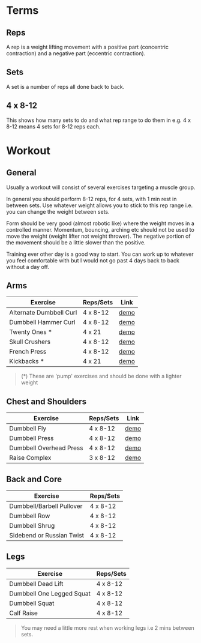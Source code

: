 # Terms
## Reps
A rep is a weight lifting movement with a positive part (concentric contraction) and a negative part (eccentric contraction).

## Sets
A set is a number of reps all done back to back.

## 4 x 8-12
This shows how many sets to do and what rep range to do them in e.g. 4 x 8-12 means 4 sets for 8-12 reps each.

# Workout
## General
Usually a workout will consist of several exercises targeting a muscle group.

In general you should perform 8-12 reps, for 4 sets, with 1 min rest in between sets. Use whatever weight allows you to stick to this rep range i.e. you can change the weight between sets.

Form should be very good (almost robotic like) where the weight moves in a controlled manner. Momentum, bouncing, arching etc should not be used to move the weight (weight lifter not weight thrower). The negative portion of the movement should be a little slower than the positive.

Training ever other day is a good way to start. You can work up to whatever you feel comfortable with but I would not go past 4 days back to back without a day off.

## Arms

| Exercise                  | Reps/Sets |Link|
|---------------------------|-----------|----|
| Alternate Dumbbell Curl   | 4 x 8-12  |[demo](http://www.bodybuilding.com/exercises/detail/view/name/dumbbell-alternate-bicep-curl)|
| Dumbbell Hammer Curl      | 4 x 8-12  |[demo](http://www.bodybuilding.com/exercises/detail/view/name/hammer-curls)|
| Twenty Ones *             | 4 x 21    |[demo](http://www.chunkfitness.com/exercises/arm-exercises/bicep-exercises/3-part-curls-21s-barbell)|
| Skull Crushers            | 4 x 8-12  |[demo](http://www.bodybuilding.com/exercises/detail/view/name/ez-bar-skullcrusher)|
| French Press              | 4 x 8-12  |[demo](http://www.bodybuilding.com/exercises/detail/view/name/standing-dumbbell-triceps-extension)|
| Kickbacks *               | 4 x 21    |[demo](http://www.bodybuilding.com/exercises/detail/view/name/tricep-dumbbell-kickback)|
> (*) These are 'pump' exercises and should be done with a lighter weight

## Chest and Shoulders

| Exercise                  | Reps/Sets |Link|
|---------------------------|-----------|----|
| Dumbbell Fly              | 4 x 8-12  |[demo](http://www.bodybuilding.com/exercises/detail/view/name/dumbbell-flyes)|
| Dumbbell Press            | 4 x 8-12  |[demo](http://www.bodybuilding.com/exercises/detail/view/name/dumbbell-bench-press)|
| Dumbbell Overhead Press   | 4 x 8-12  |[demo](http://www.bodybuilding.com/exercises/detail/view/name/dumbbell-shoulder-press)|
| Raise Complex             | 3 x 8-12  |[demo](http://www.varietytrainer.com/dumbbell-shoulder-raise/)|

## Back and Core

| Exercise                  | Reps/Sets |
|---------------------------|-----------|
| Dumbbell/Barbell Pullover | 4 x 8-12  |
| Dumbbell Row              | 4 x 8-12  |
| Dumbbell Shrug            | 4 x 8-12  |
| Sidebend or Russian Twist | 4 x 8-12  |

## Legs

| Exercise                  | Reps/Sets |
|---------------------------|-----------|
| Dumbbell Dead Lift        | 4 x 8-12  |
| Dumbbell One Legged Squat | 4 x 8-12  |
| Dumbbell Squat            | 4 x 8-12  |
| Calf Raise                | 4 x 8-12  |
> You may need a little more rest when working legs i.e 2 mins between sets.
